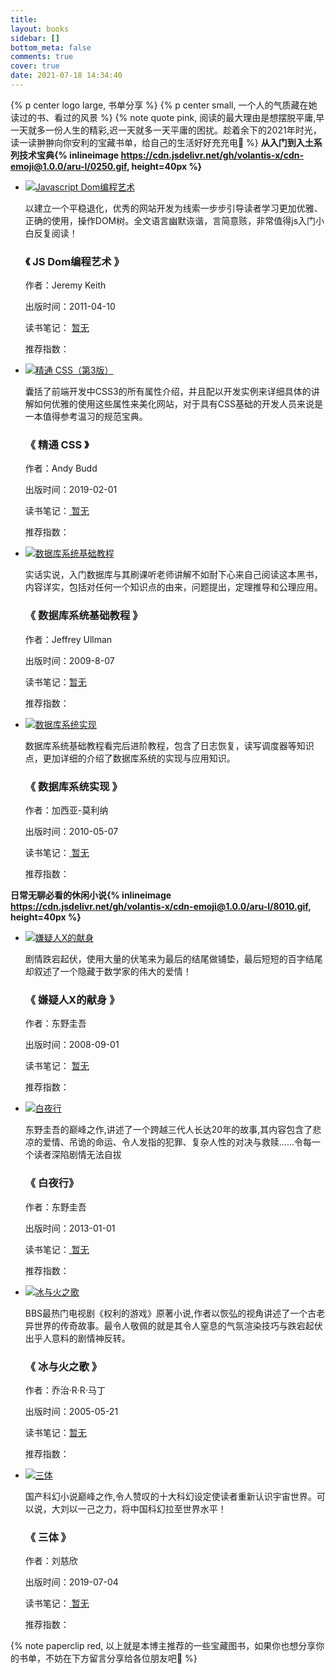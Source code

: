 ```yaml
---
title: 
layout: books
sidebar: []
bottom_meta: false
comments: true
cover: true
date: 2021-07-18 14:34:40
---
```

{% p center logo large, 书单分享 %}
{% p center small, 一个人的气质藏在她读过的书、看过的风景 %}
{% note quote pink, 阅读的最大理由是想摆脱平庸,早一天就多一份人生的精彩,迟一天就多一天平庸的困扰。趁着余下的2021年时光，读一读翀翀向你安利的宝藏书单，给自己的生活好好充充电💌 %}
**从入门到入土系列技术宝典{% inlineimage https://cdn.jsdelivr.net/gh/volantis-x/cdn-emoji@1.0.0/aru-l/0250.gif,  height=40px %}**

<div id="book">
        <div class="page">
            <ul class="content">
                <!-- 每个li标签内容代表一本书籍的所有信息 -->
                <li>
                    <div class="info">
                        <a href="https://book.douban.com/subject/6038371/" target="_blank" rel="noreferrer noopener"
                            class="book-container">
                            <div class="book" title="Javascript Dom编程艺术">
                                <img src="https://langwenchong.gitee.io/figure-bed/20210718205927.png" alt="Javascript Dom编程艺术">
                            </div>
                        </a>
                        <div class="info-card">
                            <div class="hidden-content">
                                <p class="text">以建立一个平稳退化，优秀的网站开发为线索一步步引导读者学习更加优雅、正确的使用，操作DOM树。全文语言幽默诙谐，言简意赅，非常值得js入门小白反复阅读！</p>
                            </div>
                            <h3>《 JS Dom编程艺术 》</h3>
                            <p>作者：Jeremy Keith</p>
                            <p>出版时间：2011-04-10</p>
                                <span>读书笔记：</span>
                                <a href="" target="_blank" rel="noopener noreferrer"> 暂无 </a>
                            <p>
                                <span>推荐指数：</span>
                                <span></span>
                                <!-- 推荐指数，多少个星星就有以下多少个i标签 -->
                                <i class='fas fa-star'></i><i class="fas fa-star"></i><i class="fas fa-star"></i><i
                                    class="fas fa-star"></i><i class="fas fa-star"></i>
                            </p>
                        </div>
                    </div>
                </li>
                <!-- 每个li标签内容代表一本书籍的所有信息 -->
                <li>
                    <div class="info"><a href="https://book.douban.com/subject/30450258/" target="_blank"
                            rel="noreferrer noopener" class="book-container">
                            <div class="book" title="精通 CSS（第3版）"><img src="https://langwenchong.gitee.io/figure-bed/20210718210343.png"
                                    alt="精通 CSS（第3版）"></div>
                        </a>
                        <div class="info-card">
                            <div class="hidden-content">
                                <p class="text">囊括了前端开发中CSS3的所有属性介绍，并且配以开发实例来详细具体的讲解如何优雅的使用这些属性来美化网站，对于具有CSS基础的开发人员来说是一本值得参考温习的规范宝典。</p>
                            </div>
                            <h3>《 精通 CSS 》</h3>
                            <p>作者：Andy Budd</p>
                            <p>出版时间：2019-02-01</p>
                            <span>读书笔记：</span><a href="javascript:;" target="" rel="noopener noreferrer"> 暂无 </a></p>
                            <p><span>推荐指数：</span><span></span><i class="fa fa-star"></i><i class="fa fa-star"></i><i
                                    class="fa fa-star"></i><i class="fa fa-star"></i><i class="fa fa-star"></i></p>
                        </div>
                    </div>
                </li>
                <li>
                    <div class="info"><a href="https://book.douban.com/subject/3923575/" target="_blank"
                            rel="noreferrer noopener" class="book-container">
                            <div class="book" title="数据库系统基础教程">
                                <img src="https://langwenchong.gitee.io/figure-bed/20210718211241.png" alt="数据库系统基础教程"></div>
                        </a>
                        <div class="info-card">
                            <div class="hidden-content">
                                <p class="text">实话实说，入门数据库与其刷课听老师讲解不如耐下心来自己阅读这本黑书，内容详实，包括对任何一个知识点的由来，问题提出，定理推导和公理应用。</p>
                            </div>
                            <h3>《 数据库系统基础教程 》</h3>
                            <p>作者：Jeffrey Ullman</p>
                            <p>出版时间：2009-8-07</p>
                            <span>读书笔记：</span><a href="javascript:;" target="" rel="noopener noreferrer">暂无</a></p>
                            <p><span>推荐指数：</span><span></span><i class="fa fa-star"></i><i class="fa fa-star"></i><i
                                    class="fa fa-star"></i><i class="fa fa-star"></i><i class="fa fa-star"></i></p>
                        </div>
                    </div>
                </li>
                <li>
                    <div class="info"><a href="https://book.douban.com/subject/4838430/"
                            target="_blank" rel="noreferrer noopener" class="book-container">
                            <div class="book" title="数据库系统实现">
                                <img src="https://langwenchong.gitee.io/figure-bed/20210719101210.png" alt="数据库系统实现"></div>
                        </a>
                        <div class="info-card">
                            <div class="hidden-content">
                                <p class="text">数据库系统基础教程看完后进阶教程，包含了日志恢复，读写调度器等知识点，更加详细的介绍了数据库系统的实现与应用知识。</p>
                            </div>
                            <h3>《 数据库系统实现 》</h3>
                            <p>作者：加西亚-莫利纳</p>
                            <p>出版时间：2010-05-07</p>
                            <span>读书笔记：</span><a href="javascript:;" target="" rel="noopener noreferrer"> 暂无 </a></p>
                            <p><span>推荐指数：</span><span></span><i class="fa fa-star"></i><i class="fa fa-star"></i><i
                                    class="fa fa-star"></i><i class="fa fa-star"></i></p>
                        </div>
                    </div>
                </li>
            </ul>
        </div>
    </div>
</div>

**日常无聊必看的休闲小说{% inlineimage https://cdn.jsdelivr.net/gh/volantis-x/cdn-emoji@1.0.0/aru-l/8010.gif,  height=40px %}**
<div id="book">
        <div class="page">
            <ul class="content">
                <!-- 每个li标签内容代表一本书籍的所有信息 -->
                <li>
                    <div class="info">
                        <a href="https://book.douban.com/subject/6038371/" target="_blank" rel="noreferrer noopener"
                            class="book-container">
                            <div class="book" title="嫌疑人X的献身">
                                <img src="https://langwenchong.gitee.io/figure-bed/20210719102345.png" alt="嫌疑人X的献身">
                            </div>
                        </a>
                        <div class="info-card">
                            <div class="hidden-content">
                                <p class="text">剧情跌宕起伏，使用大量的伏笔来为最后的结尾做铺垫，最后短短的百字结尾却叙述了一个隐藏于数学家的伟大的爱情！</p>
                            </div>
                            <h3>《 嫌疑人X的献身 》</h3>
                            <p>作者：东野圭吾</p>
                            <p>出版时间：2008-09-01</p>
                                <span>读书笔记：</span>
                                <a href="" target="_blank" rel="noopener noreferrer"> 暂无 </a>
                            <p>
                                <span>推荐指数：</span>
                                <span></span>
                                <!-- 推荐指数，多少个星星就有以下多少个i标签 -->
                                <i class='fas fa-star'></i><i class="fas fa-star"></i><i class="fas fa-star"></i><i
                                    class="fas fa-star"></i><i class="fas fa-star"></i>
                            </p>
                        </div>
                    </div>
                </li>
                <!-- 每个li标签内容代表一本书籍的所有信息 -->
                <li>
                    <div class="info"><a href="https://book.douban.com/subject/30450258/" target="_blank"
                            rel="noreferrer noopener" class="book-container">
                            <div class="book" title="白夜行"><img src="https://langwenchong.gitee.io/figure-bed/20210719102745.png"
                                    alt="白夜行"></div>
                        </a>
                        <div class="info-card">
                            <div class="hidden-content">
                                <p class="text">东野圭吾的巅峰之作,讲述了一个跨越三代人长达20年的故事,其内容包含了悲凉的爱情、吊诡的命运、令人发指的犯罪、复杂人性的对决与救赎……令每一个读者深陷剧情无法自拔</p>
                            </div>
                            <h3>《 白夜行》</h3>
                            <p>作者：东野圭吾</p>
                            <p>出版时间：2013-01-01</p>
                            <span>读书笔记：</span><a href="javascript:;" target="" rel="noopener noreferrer"> 暂无 </a></p>
                            <p><span>推荐指数：</span><span></span><i class="fa fa-star"></i><i class="fa fa-star"></i><i
                                    class="fa fa-star"></i><i class="fa fa-star"></i><i class="fa fa-star"></i></p>
                        </div>
                    </div>
                </li>
                <li>
                    <div class="info"><a href="https://book.douban.com/subject/3923575/" target="_blank"
                            rel="noreferrer noopener" class="book-container">
                            <div class="book" title="冰与火之歌">
                                <img src="https://langwenchong.gitee.io/figure-bed/20210719103203.png" alt="冰与火之歌"></div>
                        </a>
                        <div class="info-card">
                            <div class="hidden-content">
                                <p class="text">BBS最热门电视剧《权利的游戏》原著小说,作者以恢弘的视角讲述了一个古老异世界的传奇故事。最令人敬佩的就是其令人窒息的气氛渲染技巧与跌宕起伏出乎人意料的剧情神反转。</p>
                            </div>
                            <h3>《 冰与火之歌 》</h3>
                            <p>作者：乔治·R·R·马丁</p>
                            <p>出版时间：2005-05-21</p>
                            <span>读书笔记：</span><a href="javascript:;" target="" rel="noopener noreferrer">暂无</a></p>
                            <p><span>推荐指数：</span><span></span><i class="fa fa-star"></i><i class="fa fa-star"></i><i
                                    class="fa fa-star"></i><i class="fa fa-star"></i><i class="fa fa-star"></i></p>
                        </div>
                    </div>
                </li>
                <li>
                    <div class="info"><a href="https://book.douban.com/subject/4838430/"
                            target="_blank" rel="noreferrer noopener" class="book-container">
                            <div class="book" title="三体">
                                <img src="https://langwenchong.gitee.io/figure-bed/20210719103633.png" alt="三体"></div>
                        </a>
                        <div class="info-card">
                            <div class="hidden-content">
                                <p class="text">国产科幻小说巅峰之作,令人赞叹的十大科幻设定使读者重新认识宇宙世界。可以说，大刘以一己之力，将中国科幻拉至世界水平！</p>
                            </div>
                            <h3>《 三体 》</h3>
                            <p>作者：刘慈欣</p>
                            <p>出版时间：2019-07-04</p>
                            <span>读书笔记：</span><a href="javascript:;" target="" rel="noopener noreferrer"> 暂无 </a></p>
                            <p><span>推荐指数：</span><span></span><i class="fa fa-star"></i><i class="fa fa-star"></i><i
                                    class="fa fa-star"></i><i class="fa fa-star"></i><i class="fa fa-star"></i></p>
                        </div>
                    </div>
                </li>
            </ul>
        </div>
    </div>
</div>

{% note paperclip red, 以上就是本博主推荐的一些宝藏图书，如果你也想分享你的书单，不妨在下方留言分享给各位朋友吧🌹 %}